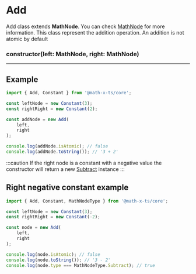 # Add

Add class extends **MathNode**. You can check  [MathNode](./mathNode) for more information.
This class represent the addition operation. An addition is not atomic by default

### constructor(left: MathNode, right: MathNode)

---

## Example

```ts
import { Add, Constant } from '@math-x-ts/core';

const leftNode = new Constant(3);
const rightRight = new Constant(2);

const addNode = new Add(
    left,
    right
);

console.log(addNode.isAtomic); // false
console.log(addNode.toString()); // '3 + 2'
```

:::caution
If the right node is a constant with a negative value the constructor will return a new [Subtract](./subtract) instance
:::

## Right negative constant example

```ts
import { Add, Constant, MathNodeType } from '@math-x-ts/core';

const leftNode = new Constant(3);
const rightRight = new Constant(-2);

const node = new Add(
    left,
    right
);

console.log(node.isAtomic); // false
console.log(node.toString()); // '3 - 2'
console.log(node.type === MathNodeType.Subtract); // true
```